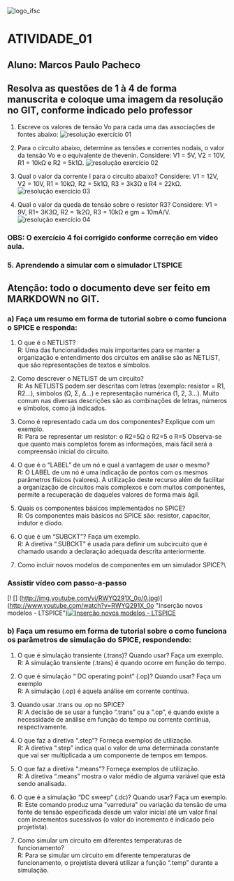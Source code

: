 ![logo_ifsc](https://github.com/MPP13/ELN22104_2020_2/blob/prof-lohmann-Alunos_01/Marcos_Pacheco/Atividade_01/figuras_atividade_01/logo_ifsc.jpg)

# ATIVIDADE_01
## Aluno: Marcos Paulo Pacheco

## Resolva as questões de 1 à 4 de forma manuscrita e coloque uma imagem da resolução no GIT, conforme indicado pelo professor

1. Escreve os valores de tensão Vo para cada uma das associações de fontes abaixo:
![resolução exercício 01](https://github.com/MPP13/ELN22104_2020_2/blob/prof-lohmann-Alunos_01/Marcos_Pacheco/Atividade_01/figuras_atividade_01/atv1-questao01.jpg)

2. Para o circuito abaixo, determine as tensões e correntes nodais, o valor da tensão Vo e o equivalente de thevenin. Considere: V1 = 5V, V2 = 10V, R1 = 10kΩ e R2 = 5k1Ω.
![resolução exercício 02](https://github.com/MPP13/ELN22104_2020_2/blob/prof-lohmann-Alunos_01/Marcos_Pacheco/Atividade_01/figuras_atividade_01/atv1-questao02.jpg)

3. Qual o valor da corrente I para o circuito abaixo? Considere: V1 = 12V, V2 = 10V, R1 = 10kΩ, R2 = 5k1Ω, R3 = 3k3Ω e R4 = 22kΩ.
![resolução exercício 03](https://github.com/MPP13/ELN22104_2020_2/blob/prof-lohmann-Alunos_01/Marcos_Pacheco/Atividade_01/figuras_atividade_01/atv1-questao03.jpg)

4. Qual o valor da queda de tensão sobre o resistor R3? Considere: V1 = 9V, R1= 3K3Ω, R2 = 1k2Ω, R3 = 10kΩ e gm = 10mA/V.
![resolução exercício 04](https://github.com/MPP13/ELN22104_2020_2/blob/prof-lohmann-Alunos_01/Marcos_Pacheco/Atividade_01/figuras_atividade_01/atv1-questao04.jpg)
### OBS: O exercício 4 foi corrigido conforme correção em vídeo aula.


### 5. Aprendendo a simular com o simulador LTSPICE
## Atenção: todo o documento deve ser feito em MARKDOWN no GIT.

### a) Faça um resumo em forma de tutorial sobre o como funciona o SPICE e responda: 
1. O que é o NETLIST?\
R: Uma das funcionalidades mais importantes para se manter a organização e entendimento dos circuitos em análise são as NETLIST, que são representações de textos e símbolos.
 
2. Como descrever o NETLIST de um circuito?\
R: As NETLISTS podem ser descritas com letras (exemplo: resistor = R1, R2…), símbolos (Ω, Σ, Δ...) e representação numérica (1, 2, 3…). Muito comum nas diversas descrições são as combinações de letras, números e símbolos, como já indicados.

3. Como é representado cada um dos componentes? Explique com um exemplo.\
R: Para se representar um resistor:
o	R2=5Ω
o	R2=5
o	R=5
Observa-se que quanto  mais completos forem as informações, mais fácil será a compreensão inicial do circuito.

4. O que é o “LABEL” de um nó e qual a vantagem de usar o mesmo?\
R: O LABEL de um nó é uma indicação de pontos com os mesmos parâmetros físicos (valores). A utilização deste recurso além de facilitar a organização de circuitos mais complexos e com muitos componentes, permite a recuperação de daqueles valores de forma mais ágil.

5. Quais os componentes básicos implementados no SPICE?\
R: Os componentes mais básicos no SPICE são: resistor, capacitor, indutor e díodo.

6. O que é um “SUBCKT”? Faça um exemplo.\
R: A diretiva “.SUBCKT” é usada para definir um subcircuito que é chamado usando a declaração  adequada descrita anteriormente.

7. Como incluir novos modelos de componentes em um simulador SPICE?\
### Assistir vídeo com passo-a-passo
[! [] (http://img.youtube.com/vi/RWYQ291X_0o/0.jpg)] (http://www.youtube.com/watch?v=RWYQ291X_0o "Inserção novos modelos - LTSPICE")[![Inserção novos modelos - LTSPICE](http://img.youtube.com/vi/RWYQ291X_0o/0.jpg)](http://www.youtube.com/watch?v=RWYQ291X_0o "Inserção novos modelos - LTSPICE")

 
### b) Faça um resumo em forma de tutorial sobre o como funciona os parâmetros de simulação do SPICE, respondendo: 
1. O que é simulação transiente (.trans)? Quando usar? Faça um exemplo.\
R: A simulação transiente (.trans) é quando ocorre em função do tempo.

2. O que é simulação “ DC operating point” (.op)? Quando usar? Faça um exemplo\
R: A simulação (.op) é aquela análise em corrente contínua.

3. Quando usar .trans ou .op no SPICE?\
R: A decisão de se usar a função “.trans” ou a “.op”, é quando existe a necessidade de análise em função do tempo ou corrente contínua, respectivamente.

4. O que faz a diretiva “.step”? Forneça exemplos de utilização.\
R: A diretiva “.step” indica qual o valor de uma determinada constante que vai ser multiplicada a um componente de tempos em tempos.

5. O que faz a diretiva “.means”? Forneça exemplos de utilização.\
R: A diretiva “.means” mostra o valor médio de alguma variável que está sendo analisada.

6. O que é a simulação “DC sweep” (.dc)? Quando usar? Faça um exemplo.\
R: Este comando produz uma "varredura" ou variação da tensão de uma fonte de tensão especificada desde um valor inicial até um valor  final com incrementos sucessivos (o valor do incremento é indicado pelo projetista). 

7. Como simular um circuito em diferentes temperaturas de funcionamento?\
R: Para se simular um circuito em diferente temperaturas de funcionamento, o projetista deverá utilizar a função “.temp” durante a simulação.
